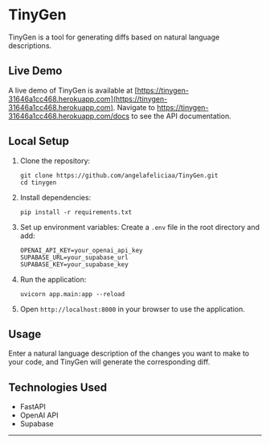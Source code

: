 # TinyGen

TinyGen is a tool for generating diffs based on natural language descriptions.

## Live Demo

A live demo of TinyGen is available at [https://tinygen-31646a1cc468.herokuapp.com](https://tinygen-31646a1cc468.herokuapp.com). Navigate to https://tinygen-31646a1cc468.herokuapp.com/docs to see the API documentation.

## Local Setup

1. Clone the repository:
   ```
   git clone https://github.com/angelafeliciaa/TinyGen.git
   cd tinygen
   ```

2. Install dependencies:
   ```
   pip install -r requirements.txt
   ```

3. Set up environment variables:
   Create a `.env` file in the root directory and add:
   ```
   OPENAI_API_KEY=your_openai_api_key
   SUPABASE_URL=your_supabase_url
   SUPABASE_KEY=your_supabase_key
   ```

4. Run the application:
   ```
   uvicorn app.main:app --reload
   ```

5. Open `http://localhost:8000` in your browser to use the application.

## Usage

Enter a natural language description of the changes you want to make to your code, and TinyGen will generate the corresponding diff.

## Technologies Used

- FastAPI
- OpenAI API
- Supabase

---
